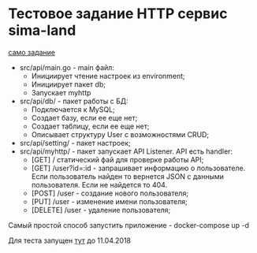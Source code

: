 # Тестовое задание HTTP сервис sima-land

[само задание](https://github.com/sima-land/intern-test/blob/master/golang/rest-service/README.md)


 - src/api/main.go - main файл:
    - Инициирует чтение настроек из environment;
    - Инициирует пакет db;
    - Запускает myhttp
 - src/api/db/ - пакет работы с БД:
    - Подключается к MySQL;
    - Создает базу, если ее еще нет;
    - Создает таблицу, если ее еще нет;
    - Описывает структуру User с возможностями CRUD;
 - src/api/setting/ - пакет настроек;
 - src/api/myhttp/ - пакет запускает API Listener. API есть handler:
    - [GET] / статический фай для проверке работы API;
    - [GET]    /user?id=:id - запрашивает информацию о пользователе. Если пользователь найден то вернется JSON с данными пользователя. Если не найдется то 404.
    - [POST]   /user - создание нового пользователя;
    - [PUT]    /user - изменение имени пользователя;
    - [DELETE] /user - удаление пользователя;

Самый простой способ запустить приложение - docker-compose up -d

Для теста запущен [тут](http://185.185.68.195:9080/) до 11.04.2018
